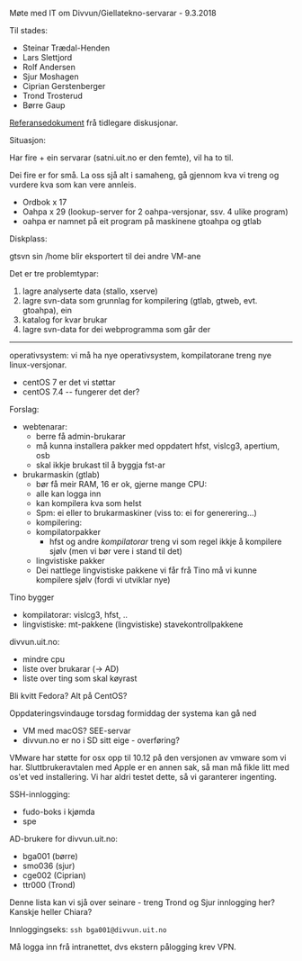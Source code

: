 Møte med IT om Divvun/Giellatekno-servarar - 9.3.2018

Til stades:
* Steinar Trædal-Henden
* Lars Slettjord
* Rolf Andersen
* Sjur Moshagen
* Ciprian Gerstenberger
* Trond Trosterud
* Børre Gaup

[Referansedokument](/infra/system/Serveroppgradering.html) frå tidlegare
diskusjonar.

Situasjon:

Har fire + ein servarar (satni.uit.no er den femte), vil ha to til.

Dei fire er for små. La oss sjå alt i samaheng, gå gjennom kva vi treng og vurdere kva som kan vere annleis.

* Ordbok x 17
* Oahpa x 29 (lookup-server for 2 oahpa-versjonar, ssv. 4 ulike program)
* oahpa er namnet på eit program på maskinene gtoahpa og gtlab

Diskplass:

gtsvn sin /home blir eksportert til dei andre VM-ane

Det er tre problemtypar:
1. lagre analyserte data (stallo, xserve)
1. lagre svn-data som grunnlag for kompilering (gtlab, gtweb, evt. gtoahpa), ein
1. katalog for kvar  brukar
1. lagre svn-data for dei webprogramma som går der

----

operativsystem: vi må ha nye operativsystem, kompilatorane treng nye linux-versjonar.
* centOS 7 er det vi støttar
* centOS 7.4 -- fungerer det der?

Forslag:
* webtenarar:
    - berre få admin-brukarar
    - må kunna installera pakker med oppdatert hfst, vislcg3, apertium, osb
    - skal ikkje brukast til å byggja fst-ar
* brukarmaskin (gtlab)
    - bør få meir RAM, 16 er ok, gjerne mange CPU:
    - alle kan logga inn
    - kan kompilera kva som helst
    - Spm: ei eller to brukarmaskiner (viss to: ei for generering...)
    - kompilering: 
    - kompilatorpakker
        - hfst og andre *kompilatorar* treng vi som regel ikkje å kompilere sjølv
    (men vi bør vere i stand til det)
    - lingvistiske pakker
    - Dei nattlege lingvistiske pakkene vi får frå Tino må vi kunne kompilere sjølv (fordi vi utviklar nye)

Tino bygger 
* kompilatorar: vislcg3, hfst, ..
* lingvistiske: mt-pakkene (lingvistiske) stavekontrollpakkene

divvun.uit.no:
* mindre cpu
* liste over brukarar (-> AD)
* liste over ting som skal køyrast

Bli kvitt Fedora? Alt på CentOS?

Oppdateringsvindauge torsdag formiddag der systema kan gå ned

* VM med macOS? SEE-servar
* divvun.no er no i SD sitt eige - overføring?

VMware har støtte for osx opp til 10.12 på den versjonen av vmware som vi har. 
Sluttbrukeravtalen med Apple er en annen sak, så man må fikle litt med os'et ved
installering. Vi har aldri testet dette, så vi garanterer ingenting.

SSH-innlogging:
* fudo-boks i kjømda
* spe

AD-brukere for divvun.uit.no:
* bga001 (børre)
* smo036 (sjur)
* cge002 (Ciprian)
* ttr000 (Trond)

Denne lista kan vi sjå over seinare - treng Trond og Sjur innlogging her? Kanskje heller Chiara?

Innloggingseks: `ssh bga001@divvun.uit.no`

Må logga inn frå intranettet, dvs ekstern pålogging krev VPN.
